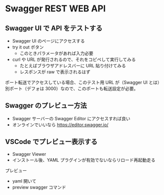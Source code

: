 # Swagger REST WEB API

## Swagger UI で API をテストする
- Swagger UI のページにアクセスする
- try it out ボタン
    - このときパラメータがあれば入力必要
- curl や URL が発行されるので、それをコピペして実行してみる
    - たとえばブラウザアドレスバーに URL 貼り付けてみる
    - レスポンスが raw で表示されるはず

ポート転送でアクセスしている場合、このテスト用 URL が（Swagger UI とは）別ポート（デフォは 3000）なので、このポートも転送設定が必要。

## Swagger のプレビュー方法
- Swagger サーバーの Swagger Editor にアクセスすれば良い
- オンラインでいいなら https://editor.swagger.io/

## VSCode でプレビュー表示する
- Swagger Viewer
- インストール後、YAML プラグインが有効でないならリロード再起動走る

プレビュー

- yaml 開いて
- preview swagger コマンド
